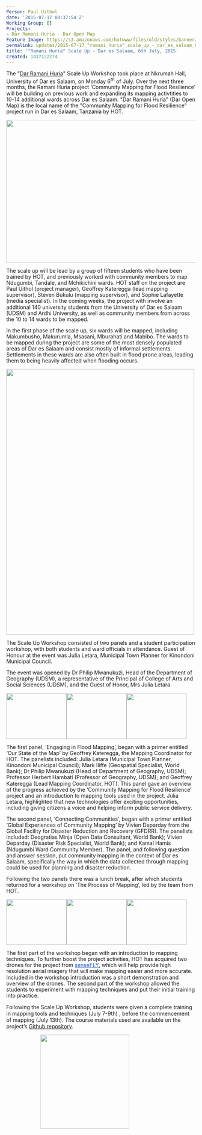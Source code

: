 ```yaml
---
Person: Paul Uithol
date: '2015-07-17 08:37:54 Z'
Working Group: []
Projects:
- Dar Ramani Huria - Dar Open Map
Feature Image: https://s3.amazonaws.com/hotwww/files/old/styles/banner/public/1.jpg
permalink: updates/2015-07-17_"ramani_huria"_scale_up_-_dar_es_salaam_6th_july_2015
title: '"Ramani Huria" Scale Up - Dar es Salaam, 6th July, 2015'
created: 1437122274
---
```

<p style="margin-bottom: 0cm; line-height: 115%; page-break-before: auto; page-break-after: auto;">The "<a href="http://ramanihuria.org/">Dar Ramani Huria</a>" Scale Up Workshop took place at Nkrumah Hall, University of Dar es Salaam, on Monday 6<sup>th</sup> of July. Over the next three months, the Ramani Huria project ‘Community Mapping for Flood Resilience’ will be building on previous work and expanding its mapping activtities to 10-14 additional wards across Dar es Salaam. "Dar Ramani Huria" (Dar Open Map) is the local name of the "Community Mapping for Flood Resilience" project run in Dar es Salaam, Tanzania by HOT.</p><p style="margin-bottom: 0cm; line-height: 115%; page-break-before: auto; page-break-after: auto;"><img src="https://s3.amazonaws.com/hotwww/files/old/1_1.jpg" alt="" height="379" width="648"></p><p style="margin-bottom: 0cm; line-height: 115%; page-break-before: auto; page-break-after: auto;">The scale up will be lead by a group of fifteen students who have been trained by HOT, and previously worked with community members to map Ndugumbi, Tandale, and Mchikichini wards. HOT staff on the project are Paul Uithol (project manager), Geoffrey Kateregga (lead mapping supervisor), Steven Bukulu (mapping supervisor), and Sophie Lafayette (media specialist). In the coming weeks, the project with involve an additional 140 university students from the University of Dar es Salaam (UDSM) and Ardhi University, as well as community members from across the 10 to 14 wards to be mapped.</p><p style="margin-bottom: 0cm; line-height: 115%;">In the first phase of the scale up, six wards will be mapped, including Makumbusho, Makurumla, Msasani, Mburahati and Mabibo. The wards to be mapped during the project are some of the most densely populated areas of Dar es Salaam and consist mostly of informal settlements. Settlements in these wards are also often built in flood prone areas, leading them to being heavily affected when flooding occurs.</p><p style="margin-bottom: 0cm; line-height: 115%;"><img src="https://s3.amazonaws.com/hotwww/files/old/2_0.png" alt="" height="706" width="500"></p><p style="margin-bottom: 0cm; line-height: 115%; page-break-before: auto; page-break-after: auto;">The Scale Up Workshop consisted of two panels and a student participation workshop, with both students and ward officials in attendance. Guest of Honour at the event was Julia Letara, Municipal Town Planner for Kinondoni Municipal Council.</p><p style="margin-bottom: 0cm; line-height: 115%; page-break-before: auto; page-break-after: auto;">The event was opened by Dr Philip Mwanukuzi, Head of the Department of Geography (UDSM), a representative of the Principal of College of Arts and Social Sciences (UDSM), and the Guest of Honor, Mrs Julia Letara.</p><p style="margin-bottom: 0cm; line-height: 115%; page-break-before: auto; page-break-after: auto;"><img class="image-medium" src="https://s3.amazonaws.com/hotwww/files/old/styles/medium/public/3_2.jpg?itok=qq9bq1nu" alt="" height="122" width="160"><img class="image-medium" src="https://s3.amazonaws.com/hotwww/files/old/styles/medium/public/4_0.jpg?itok=7c_2Wei0" alt="" height="121" width="160"><img class="image-medium" src="https://s3.amazonaws.com/hotwww/files/old/styles/medium/public/5_0.jpg?itok=yNXNaZGc" alt="" height="121" width="160"></p><p style="margin-bottom: 0cm; line-height: 115%; page-break-before: auto; page-break-after: auto;">The first panel, ‘Engaging in Flood Mapping’, began with a primer entitled ‘Our State of the Map’ by Geoffrey Kateregga, the Mapping Coordinator for HOT. The panelists included: Julia Letara (Municipal Town Planner, Kinondoni Municipal Council); Mark Iliffe (Geospatial Specialist, World Bank); Dr Philip Mwanukuzi (Head of Department of Geography, UDSM); Professor Herbert Hambati (Professor of Geography, UDSM); and Geoffrey Kateregga (Lead Mapping Coordinator, HOT). This panel gave an overview of the progress achieved by the ‘Community Mapping for Flood Resilience’ project and an introduction to mapping tools used in the project. Julia Letara, highlighted that new technologies offer exciting opportunities, including giving citizens a voice and helping inform public service delivery.</p><p style="margin-bottom: 0cm; line-height: 115%; page-break-before: auto; page-break-after: auto;">The second panel, ‘Connecting Communities’, began with a primer entitled ‘Global Experiences of Community Mapping’ by Vivien Deparday from the Global Facility for Disaster Reduction and Recovery (GFDRR). The panelists included: Deogratias Minja (Open Data Consultant, World Bank); Vivien Deparday (Disaster Risk Specialist, World Bank); and Kamal Hamis (Ndugumbi Ward Community Member). The panel, and following question and answer session, put community mapping in the context of Dar es Salaam, specifically the way in which the data collected through mapping could be used for planning and disaster reduction.</p><p style="margin-bottom: 0cm; line-height: 115%;">Following the two panels there was a lunch break, after which students returned for a workshop on ‘The Process of Mapping’, led by the team from HOT.</p><p style="margin-bottom: 0cm; line-height: 115%;"><img class="image-medium" src="https://s3.amazonaws.com/hotwww/files/old/styles/medium/public/6_0.jpg?itok=6pNEaXdQ" alt="" height="121" width="160"><img class="image-medium" src="https://s3.amazonaws.com/hotwww/files/old/styles/medium/public/7_0.jpg?itok=2pGvuPjM" alt="" height="121" width="160"><img class="image-medium" src="https://s3.amazonaws.com/hotwww/files/old/styles/medium/public/8_0.jpg?itok=mtplF3Ip" alt="" height="121" width="160"></p><p style="margin-bottom: 0cm; line-height: 115%; page-break-before: auto; page-break-after: auto;">The first part of the workshop began with an introduction to mapping techniques. To further boost the project activities, HOT has acquired two drones for the project from <a href="https://www.sensefly.com/"><font color="#1155cc"><u>senseFLY</u></font></a>, which will help provide high resolution aerial imagery that will make mapping easier and more accurate. Included in the workshop introduction was a short demonstration and overview of the drones. The second part of the workshop allowed the students to experiment with mapping techniques and put their initial training into practice.</p><p><span>Following the Scale Up Workshop, students were given a complete training in mapping tools and techniques (July 7-9</span><span>th</span><span>) , before the commencement of mapping (July 13</span><span>th</span>). The course materials used are available on the project’s <a href="https://github.com/hotosm/RamaniHuria">Github repository</a>.</p><p style="margin-bottom: 0cm; line-height: 115%; page-break-before: auto; page-break-after: auto; padding-left: 90px;"><img class="image-medium" src="https://s3.amazonaws.com/hotwww/files/old/styles/medium/public/Community_Mapping_Logo_smaller_0.jpg?itok=At2R7o1r" alt="" height="250" width="237"></p><p>&nbsp;</p>
